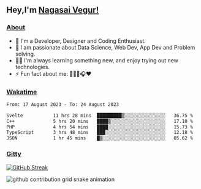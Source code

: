 ## Hey,I'm [Nagasai Vegur!](https://nsvegur.vercel.app/)

### [About](https://nsvegur.me/)

- 🔭 I'm a Developer, Designer and Coding Enthusiast.
- 🎲 I am passionate about Data Science, Web Dev, App Dev and Problem solving. 
- 👨‍💻 I'm always learning something new, and enjoy trying out new technologies.
- ⚡ Fun fact about me: 👨🏻‍💻🎧♥️

### [Wakatime](https://wakatime.com/@NSVegur)

<!--START_SECTION:waka-->

```txt
From: 17 August 2023 - To: 24 August 2023

Svelte           11 hrs 28 mins  █████████▒░░░░░░░░░░░░░░░   36.75 %
C++              5 hrs 20 mins   ████▒░░░░░░░░░░░░░░░░░░░░   17.10 %
PHP              4 hrs 54 mins   ████░░░░░░░░░░░░░░░░░░░░░   15.73 %
TypeScript       3 hrs 48 mins   ███░░░░░░░░░░░░░░░░░░░░░░   12.18 %
JSON             1 hr 45 mins    █▒░░░░░░░░░░░░░░░░░░░░░░░   05.62 %
```

<!--END_SECTION:waka-->

### [Gitty](https://github.com/NSVEGUR?tab=repositories)

[![GitHub Streak](https://github-readme-streak-stats.herokuapp.com?user=NSVEGUR&theme=dark&hide_border=true&date_format=M%20j%5B%2C%20Y%5D&ring=57A6FF&fire=57A6FF&currStreakLabel=57A6FF&background=0F1017)]('https://github.com/NSVEGUR')

![github contribution grid snake animation](https://raw.githubusercontent.com/NSVEGUR/NSVEGUR/output/github-contribution-grid-snake.svg)
